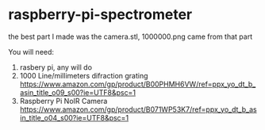 # raspberry-pi-spectrometer

the best part I made was the camera.stl, 1000000.png came from that part

You will need:
1) rasbery pi, any will do
2) 1000 Line/millimeters difraction grating https://www.amazon.com/gp/product/B00PHMH6VW/ref=ppx_yo_dt_b_asin_title_o09_s00?ie=UTF8&psc=1
3) Raspberry Pi NoIR Camera https://www.amazon.com/gp/product/B071WP53K7/ref=ppx_yo_dt_b_asin_title_o04_s00?ie=UTF8&psc=1

